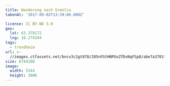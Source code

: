 ```yaml
---
title: Wanderung nach Grønlia
takenAt: '2017-09-02T13:39:06.000Z'

license: CC BY-ND 3.0
geo:
  lat: 63.378172
  lng: 10.274344
tags:
  - trondheim
url: >-
  //images.ctfassets.net/bncv3c2gt878/285nFGtHNPGoZfDvNqFSp8/abe7a3701f0856270c41ae3ce8306084/wanderung-nach-grnlia_36817762206_o
size: 6744108
image:
  width: 5344
  height: 3006
---
```

